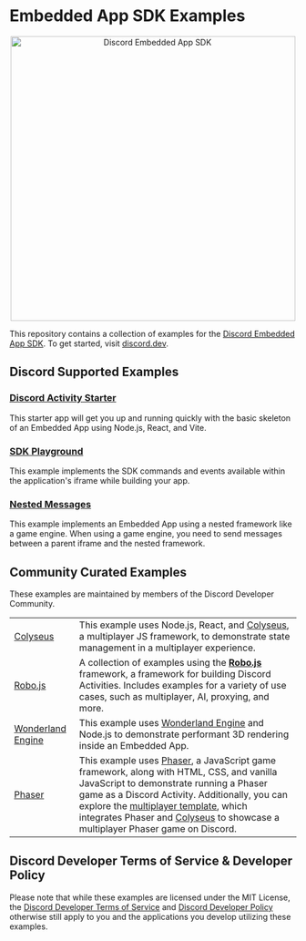 # Embedded App SDK Examples

<p align="center">
  <img src="https://github.com/discord/embedded-app-sdk/raw/main/assets/discord-embedded-apps.svg" alt="Discord Embedded App SDK" width="500" />
<p>

This repository contains a collection of examples for the [Discord Embedded App SDK](https://github.com/discord/embedded-app-sdk).  To get started, visit [discord.dev](https://discord.dev).

## Discord Supported Examples

### [Discord Activity Starter](discord-activity-starter)

This starter app will get you up and running quickly with the basic skeleton of an Embedded App using Node.js, React, and Vite.

### [SDK Playground](sdk-playground)

This example implements the SDK commands and events available within the application's iframe while building your app.

### [Nested Messages](nested-messages)

This example implements an Embedded App using a nested framework like a game engine. When using a game engine, you need to send messages between a parent iframe and the nested framework.

## Community Curated Examples

These examples are maintained by members of the Discord Developer Community.

| | |
|-|-|
| [Colyseus](https://github.com/colyseus/discord-embedded-app-sdk) | This example uses Node.js, React, and [Colyseus](https://colyseus.io/), a multiplayer JS framework, to demonstrate state management in a multiplayer experience.  |
| [Robo.js](https://robojs.dev/templates/overview#discord-activities) | A collection of examples using the **[Robo.js](https://robojs.dev)** framework, a framework for building Discord Activities. Includes examples for a variety of use cases, such as multiplayer, AI, proxying, and more. |
| [Wonderland Engine](https://github.com/WonderlandEngine/discord-activity-example) | This example uses [Wonderland Engine](https://wonderlandengine.com) and Node.js to demonstrate performant 3D rendering inside an Embedded App. |
| [Phaser](https://github.com/phaserjs/discord-template) | This example uses [Phaser](https://phaser.io), a JavaScript game framework, along with HTML, CSS, and vanilla JavaScript to demonstrate running a Phaser game as a Discord Activity. Additionally, you can explore the [multiplayer template](https://github.com/phaserjs/discord-multiplayer-template), which integrates Phaser and [Colyseus](https://colyseus.io/) to showcase a multiplayer Phaser game on Discord. |

## Discord Developer Terms of Service & Developer Policy

Please note that while these examples are licensed under the MIT License, the [Discord Developer Terms of Service](https://discord.com/developers/docs/policies-and-agreements/developer-terms-of-service) and [Discord Developer Policy](https://discord.com/developers/docs/policies-and-agreements/developer-policy) otherwise still apply to you and the applications you develop utilizing these examples.
